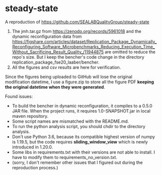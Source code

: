 # steady-state
A reproduction of https://github.com/SEALABQualityGroup/steady-state

1. The jmh.tar.gz from https://zenodo.org/records/5961018 and the dynamic reconfiguration data from https://figshare.com/articles/dataset/Replication_Package_Dynamically_Reconfiguring_Software_Microbenchmarks_Reducing_Execution_Time_Without_Sacrificing_Result_Quality_/11944875 are omitted to reduce the repo's size. But I keep the bencher's code change in the directory replication_package_fse20_laaber/bencher. 
2. All the figures and csv results are here for verification. 

Since the figures being uploaded to GitHub will lose the original modification datetime, I use a figure.zip to store all the figure PDF **keeping the original datetime when they were generated**.

Found issues: 
- To build the bencher in dynamic reconfiguration, it compiles to a 0.5.0 JAR file. When the project runs, it requires 1.0-SNAPSHOT.jar in local maven repository.
- Some script names are mismatched with the README.md.
- To run the python analysis script, you should chdir to the directory analysis.
- Don't use Python 3.6, because its compatible highest version of numpy is 1.19.5, but the code requires **sliding_window_view** which is newly introduced in 1.20.0.
- Some libs in requirements.txt with their versions are not able to install. I have to modify them to requirements_no_version.txt.
- (sorry, I don't remember other issues that I figured out during the reproduction process.)

